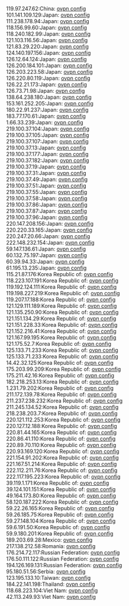 119.97.247.62:China: [ovpn config](vpn/119_97_247_62.ovpn)  
101.141.109.129:Japan: [ovpn config](vpn/101_141_109_129.ovpn)  
111.238.178.94:Japan: [ovpn config](vpn/111_238_178_94.ovpn)  
118.156.99.60:Japan: [ovpn config](vpn/118_156_99_60.ovpn)  
118.240.182.99:Japan: [ovpn config](vpn/118_240_182_99.ovpn)  
121.103.116.56:Japan: [ovpn config](vpn/121_103_116_56.ovpn)  
121.83.29.220:Japan: [ovpn config](vpn/121_83_29_220.ovpn)  
124.140.197.156:Japan: [ovpn config](vpn/124_140_197_156.ovpn)  
126.12.64.124:Japan: [ovpn config](vpn/126_12_64_124.ovpn)  
126.200.184.101:Japan: [ovpn config](vpn/126_200_184_101.ovpn)  
126.203.223.58:Japan: [ovpn config](vpn/126_203_223_58.ovpn)  
126.220.80.119:Japan: [ovpn config](vpn/126_220_80_119.ovpn)  
126.22.21.173:Japan: [ovpn config](vpn/126_22_21_173.ovpn)  
126.73.71.98:Japan: [ovpn config](vpn/126_73_71_98.ovpn)  
138.64.238.180:Japan: [ovpn config](vpn/138_64_238_180.ovpn)  
153.161.252.205:Japan: [ovpn config](vpn/153_161_252_205.ovpn)  
180.22.91.237:Japan: [ovpn config](vpn/180_22_91_237.ovpn)  
183.77.170.61:Japan: [ovpn config](vpn/183_77_170_61.ovpn)  
1.66.33.239:Japan: [ovpn config](vpn/1_66_33_239.ovpn)  
219.100.37.104:Japan: [ovpn config](vpn/219_100_37_104.ovpn)  
219.100.37.105:Japan: [ovpn config](vpn/219_100_37_105.ovpn)  
219.100.37.107:Japan: [ovpn config](vpn/219_100_37_107.ovpn)  
219.100.37.13:Japan: [ovpn config](vpn/219_100_37_13.ovpn)  
219.100.37.177:Japan: [ovpn config](vpn/219_100_37_177.ovpn)  
219.100.37.182:Japan: [ovpn config](vpn/219_100_37_182.ovpn)  
219.100.37.19:Japan: [ovpn config](vpn/219_100_37_19.ovpn)  
219.100.37.31:Japan: [ovpn config](vpn/219_100_37_31.ovpn)  
219.100.37.49:Japan: [ovpn config](vpn/219_100_37_49.ovpn)  
219.100.37.51:Japan: [ovpn config](vpn/219_100_37_51.ovpn)  
219.100.37.55:Japan: [ovpn config](vpn/219_100_37_55.ovpn)  
219.100.37.58:Japan: [ovpn config](vpn/219_100_37_58.ovpn)  
219.100.37.86:Japan: [ovpn config](vpn/219_100_37_86.ovpn)  
219.100.37.87:Japan: [ovpn config](vpn/219_100_37_87.ovpn)  
219.100.37.96:Japan: [ovpn config](vpn/219_100_37_96.ovpn)  
220.147.208.156:Japan: [ovpn config](vpn/220_147_208_156.ovpn)  
220.220.33.165:Japan: [ovpn config](vpn/220_220_33_165.ovpn)  
220.247.20.66:Japan: [ovpn config](vpn/220_247_20_66.ovpn)  
222.148.232.154:Japan: [ovpn config](vpn/222_148_232_154.ovpn)  
59.147.136.61:Japan: [ovpn config](vpn/59_147_136_61.ovpn)  
60.132.75.197:Japan: [ovpn config](vpn/60_132_75_197.ovpn)  
60.39.94.33:Japan: [ovpn config](vpn/60_39_94_33.ovpn)  
61.195.13.235:Japan: [ovpn config](vpn/61_195_13_235.ovpn)  
115.21.87.176:Korea Republic of: [ovpn config](vpn/115_21_87_176.ovpn)  
118.223.107.191:Korea Republic of: [ovpn config](vpn/118_223_107_191.ovpn)  
119.192.124.111:Korea Republic of: [ovpn config](vpn/119_192_124_111.ovpn)  
119.198.227.219:Korea Republic of: [ovpn config](vpn/119_198_227_219.ovpn)  
119.207.17.188:Korea Republic of: [ovpn config](vpn/119_207_17_188.ovpn)  
121.129.111.189:Korea Republic of: [ovpn config](vpn/121_129_111_189.ovpn)  
121.135.250.90:Korea Republic of: [ovpn config](vpn/121_135_250_90.ovpn)  
121.151.134.29:Korea Republic of: [ovpn config](vpn/121_151_134_29.ovpn)  
121.151.228.33:Korea Republic of: [ovpn config](vpn/121_151_228_33.ovpn)  
121.152.216.41:Korea Republic of: [ovpn config](vpn/121_152_216_41.ovpn)  
121.167.99.195:Korea Republic of: [ovpn config](vpn/121_167_99_195.ovpn)  
121.175.52.7:Korea Republic of: [ovpn config](vpn/121_175_52_7.ovpn)  
125.133.71.233:Korea Republic of: [ovpn config](vpn/125_133_71_233.ovpn)  
125.133.71.233:Korea Republic of: [ovpn config](vpn/125_133_71_233.ovpn)  
14.42.32.125:Korea Republic of: [ovpn config](vpn/14_42_32_125.ovpn)  
175.203.99.209:Korea Republic of: [ovpn config](vpn/175_203_99_209.ovpn)  
175.211.42.16:Korea Republic of: [ovpn config](vpn/175_211_42_16.ovpn)  
182.218.253.13:Korea Republic of: [ovpn config](vpn/182_218_253_13.ovpn)  
1.231.79.202:Korea Republic of: [ovpn config](vpn/1_231_79_202.ovpn)  
211.172.139.78:Korea Republic of: [ovpn config](vpn/211_172_139_78.ovpn)  
211.237.238.232:Korea Republic of: [ovpn config](vpn/211_237_238_232.ovpn)  
211.245.134.52:Korea Republic of: [ovpn config](vpn/211_245_134_52.ovpn)  
218.238.203.7:Korea Republic of: [ovpn config](vpn/218_238_203_7.ovpn)  
220.121.112.253:Korea Republic of: [ovpn config](vpn/220_121_112_253.ovpn)  
220.127.12.188:Korea Republic of: [ovpn config](vpn/220_127_12_188.ovpn)  
220.81.44.165:Korea Republic of: [ovpn config](vpn/220_81_44_165.ovpn)  
220.86.41.110:Korea Republic of: [ovpn config](vpn/220_86_41_110.ovpn)  
220.89.70.110:Korea Republic of: [ovpn config](vpn/220_89_70_110.ovpn)  
220.93.169.120:Korea Republic of: [ovpn config](vpn/220_93_169_120.ovpn)  
221.154.91.202:Korea Republic of: [ovpn config](vpn/221_154_91_202.ovpn)  
221.167.51.214:Korea Republic of: [ovpn config](vpn/221_167_51_214.ovpn)  
222.112.211.76:Korea Republic of: [ovpn config](vpn/222_112_211_76.ovpn)  
222.117.195.223:Korea Republic of: [ovpn config](vpn/222_117_195_223.ovpn)  
39.119.1.171:Korea Republic of: [ovpn config](vpn/39_119_1_171.ovpn)  
39.124.101.151:Korea Republic of: [ovpn config](vpn/39_124_101_151.ovpn)  
49.164.173.80:Korea Republic of: [ovpn config](vpn/49_164_173_80.ovpn)  
58.120.187.222:Korea Republic of: [ovpn config](vpn/58_120_187_222.ovpn)  
59.22.26.165:Korea Republic of: [ovpn config](vpn/59_22_26_165.ovpn)  
59.26.185.75:Korea Republic of: [ovpn config](vpn/59_26_185_75.ovpn)  
59.27.148.104:Korea Republic of: [ovpn config](vpn/59_27_148_104.ovpn)  
59.6.191.50:Korea Republic of: [ovpn config](vpn/59_6_191_50.ovpn)  
59.9.180.201:Korea Republic of: [ovpn config](vpn/59_9_180_201.ovpn)  
189.203.69.28:Mexico: [ovpn config](vpn/189_203_69_28.ovpn)  
217.138.212.58:Romania: [ovpn config](vpn/217_138_212_58.ovpn)  
176.214.72.117:Russian Federation: [ovpn config](vpn/176_214_72_117.ovpn)  
176.50.111.122:Russian Federation: [ovpn config](vpn/176_50_111_122.ovpn)  
194.126.169.131:Russian Federation: [ovpn config](vpn/194_126_169_131.ovpn)  
95.180.51.56:Serbia: [ovpn config](vpn/95_180_51_56.ovpn)  
123.195.133.10:Taiwan: [ovpn config](vpn/123_195_133_10.ovpn)  
184.22.141.198:Thailand: [ovpn config](vpn/184_22_141_198.ovpn)  
118.68.223.104:Viet Nam: [ovpn config](vpn/118_68_223_104.ovpn)  
42.113.249.93:Viet Nam: [ovpn config](vpn/42_113_249_93.ovpn)  
